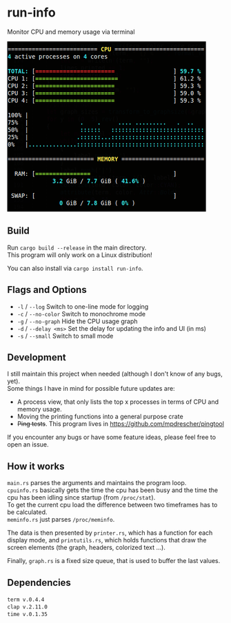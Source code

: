 # run-info
Monitor CPU and memory usage via terminal

![Screenshot](/run-info.png)

## Build
Run `cargo build --release` in the main directory.  
This program will only work on a Linux distribution!

You can also install via `cargo install run-info`.  

## Flags and Options
* `-l` / `--log`				Switch to one-line mode for logging
* `-c` / `--no-color`			Switch to monochrome mode
* `-g` / `--no-graph`			Hide the CPU usage graph
* `-d` / `--delay <ms>`			Set the delay for updating the info and UI (in ms)
* `-s` / `--small` 				Switch to small mode

## Development

I still maintain this project when needed (although I don't know of any bugs, yet).  
Some things I have in mind for possible future updates are:  
* A process view, that only lists the top x processes in terms of CPU and memory usage.
* Moving the printing functions into a general purpose crate
* ~~Ping tests~~. This program lives in https://github.com/mpdrescher/pingtool

If you encounter any bugs or have some feature ideas, please feel free to open an issue.  

## How it works

`main.rs` parses the arguments and maintains the program loop.  
`cpuinfo.rs` basically gets the time the cpu has been busy and the time the cpu has been idling since startup (from `/proc/stat`).  
To get the current cpu load the difference between two timeframes has to be calculated.  
`meminfo.rs` just parses `/proc/meminfo`.  
  
The data is then presented by `printer.rs`, which has a function for each display mode, and `printutils.rs`,
which holds functions that draw the screen elements (the graph, headers, colorized text ...).  
  
Finally, `graph.rs` is a fixed size queue, that is used to buffer the last values.  
  
## Dependencies
`term v.0.4.4`   
`clap v.2.11.0`  
`time v.0.1.35 ` 
